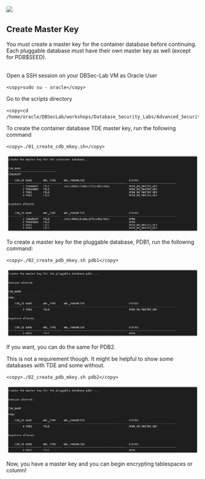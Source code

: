 ![](../../../../images/banner_ASO.PNG)

## Create Master Key

You must create a master key for the container database before continuing.<br>
Each pluggable database must have their own master key as well (except for PDB$SEED).<br><br>

Open a SSH session on your DBSec-Lab VM as Oracle User

````
<copy>sudo su - oracle</copy>
````

Go to the scripts directory

````
<copy>cd /home/oracle/DBSecLab/workshops/Database_Security_Labs/Advanced_Security/TDE/Create_Master_Key</copy>
````

To create the container database TDE master key, run the following command

````
<copy>./01_create_cdb_mkey.sh</copy>
````

   ![](../images/TDE_005.PNG)

To create a master key for the pluggable database, PDB1, run the following command:

````
<copy>./02_create_pdb_mkey.sh pdb1</copy>
````

   ![](../images/TDE_006.PNG)


If you want, you can do the same for PDB2.<br>

This is not a requirement though. It might be helpful to show some databases with TDE and some without.

````
<copy>./02_create_pdb_mkey.sh pdb2</copy>
````

   ![](../images/TDE_007.PNG)

Now, you have a master key and you can begin encrypting tablespaces or column!
